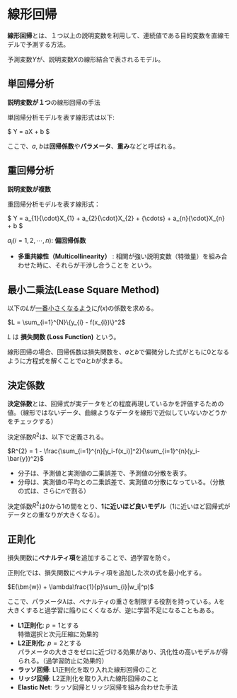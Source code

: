 <script type="text/javascript" async src="https://cdnjs.cloudflare.com/ajax/libs/mathjax/3.2.2/es5/tex-mml-chtml.min.js">
</script>
<script type="text/x-mathjax-config">
 MathJax.Hub.Config({
 tex2jax: {
 inlineMath: [['$', '$'] ],
 displayMath: [ ['$$','$$'], ["\\[","\\]"] ]
 }
 });
</script>

<script type="text/x-mathjax-config">
 MathJax.Hub.Config({
 tex2jax: {
 inlineMath: [['$', '$'] ],
 displayMath: [ ['$$','$$'], ["\\[","\\]"] ]
 }
 });
</script>


# 線形回帰

**線形回帰**とは、１つ以上の説明変数を利用して、連続値である目的変数を直線モデルで予測する方法。

予測変数$Y$が、説明変数$X$の線形結合で表されるモデル。


## 単回帰分析

**説明変数が１つ**の線形回帰の手法

単回帰分析モデルを表す線形式は以下:

$ Y = aX + b $

ここで、$a$, $b$は**回帰係数**や**パラメータ**、**重み**などと呼ばれる。

## 重回帰分析

**説明変数が複数**

重回帰分析モデルを表す線形式：

$ Y = a_{1}{\cdot}X_{1} + a_{2}{\cdot}X_{2} + {\cdots} + a_{n}{\cdot}X_{n} + b  $

$a_{i} (i = 1, 2, \cdots, n)$: **偏回帰係数**

- **多重共線性（Multicollinearity）** : 相関が強い説明変数（特徴量）を組み合わせた時に、それらが干渉し合うことを という。

## 最小二乗法(Lease Square Method)

以下の$L$が<u>一番小さくなるよう</u>に$f(x)$の係数を求める。

$L = \sum_{i=1}^{N}\{y_{i} - f(x_{i})\}^2$

$L$ は **損失関数 (Loss Function)** という。

線形回帰の場合、回帰係数は損失関数を、$a$と$b$で偏微分した式がともに0となるように方程式を解くことで$a$と$b$が求まる。

## 決定係数

**決定係数**とは、回帰式が実データをどの程度再現しているかを評価するための値。（線形ではないデータ、曲線ようなデータを線形で近似していないかどうかをチェックする）

決定係数$R^{2}$は、以下で定義される。

$R^{2} = 1 - \frac{\sum_{i=1}^{n}[y_i-f(x_i)]^2}{\sum_{i=1}^{n}(y_i-\bar{y})^2}$

- 分子は、予測値と実測値の二乗誤差で、予測値の分散を表す。
- 分母は、実測値の平均との二乗誤差で、実測値の分散になっている。（分散の式は、さらに$n$で割る）

決定係数$R^2$は0から1の間をとり、**1に近いほど良いモデル**（1に近いほど回帰式がデータとの重なりが大きくなる）。

## 正則化

損失関数に**ペナルティ項**を追加することで、過学習を防ぐ。

正則化では、損失関数にペナルティ項を追加した次の式を最小化する。

$E(\bm{w}) + \lambda\frac{1}{p}\sum_{i}|w_i|^p)$

ここで、パラメータ$\lambda$は、ペナルティの重さを制限する役割を持っている。$\lambda$を大きくすると過学習に陥りにくくなるが、逆に学習不足になることもある。


- **L1正則化**: $p=1$とする  
特徴選択と次元圧縮に効果的
- **L2正則化**: $p=2$とする  
パラメータの大きさをゼロに近づける効果があり、汎化性の高いモデルが得られる。（過学習防止に効果的）
- **ラッソ回帰**: L1正則化を取り入れた線形回帰のこと
- **リッジ回帰**: L2正則化を取り入れた線形回帰のこと
- **Elastic Net**: ラッソ回帰とリッジ回帰を組み合わせた手法



